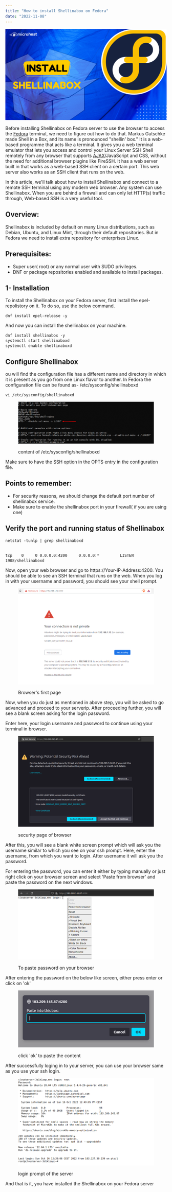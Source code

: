```yaml
---
title: "How to install Shellinabox on Fedora"
date: "2022-11-08"
---
```


![How to install shellinabox on Fedora](images/How-to-install-shellinabox-on-Fedora-1024x576.png)

Before installing Shellinabox on Fedora server to use the browser to access the [Fedora](https://utho.com/docs/tutorial/how-to-set-manual-or-static-ip-address-on-fedora/) terminal, we need to figure out how to do that. Markus Gutschke made Shell in a Box, and its name is pronounced "shellin' box." It is a web-based programme that acts like a terminal. It gives you a web terminal emulator that lets you access and control your Linux Server SSH Shell remotely from any browser that supports [AJAX](https://en.wikipedia.org/wiki/Ajax_(programming))/JavaScript and CSS, without the need for additional browser plugins like FireSSH. It has a web server built in that works as a web-based SSH client on a certain port. This web server also works as an SSH client that runs on the web.

In this article, we'll talk about how to install Shellinabox and connect to a remote SSH terminal using any modern web browser. Any system can use Shellinabox. When you are behind a firewall and can only let HTTP(s) traffic through, Web-based SSH is a very useful tool.

## Overview:

Shellinabox is included by default on many Linux distributions, such as Debian, Ubuntu, and Linux Mint, through their default repositories. But in Fedora we need to install extra repository for enterprises Linux.

## Prerequisites:

- Super user( root) or any normal user with SUDO privileges.
- DNF or package repositories enabled and available to install packages.

## 1- Installation

To install the Shellinabox on your Fedora server, first install the epel-repolistory on it. To do so, use the below command.

```
dnf install epel-release -y
```
And now you can install the shellinabox on your machine.

```
dnf install shellinabox -y
systemctl start shellinaboxd
systemctl enable shellinaboxd
```
## Configure Shellinabox

ou will find the configuration file has a different name and directory in which it is present as you go from one Linux flavor to another. In Fedora the configuration file can be found as- /etc/sysconfig/shellinaboxd

```
vi /etc/sysconfig/shellinaboxd
```
<figure>

![content of /etc/sysconfig/shellinaboxd](images/image-57-1024x313.png)

<figcaption>

content of /etc/sysconfig/shellinaboxd

</figcaption>

</figure>

Make sure to have the SSH option in the OPTS entry in the configuration file.

## Points to remember:

- For security reasons, we should change the default port number of shellinabox service.
- Make sure to enable the shellinabox port in your firewall( if you are using one)

## Verify the port and running status of Shellinabox

```
netstat -tunlp | grep shellinaboxd
```
```

tcp    0     0 0.0.0.0:4200     0.0.0.0:*         LISTEN  1908/shellinaboxd
```

Now, open your web browser and go to https://Your-IP-Address:4200. You should be able to see an SSH terminal that runs on the web. When you log in with your username and password, you should see your shell prompt.

<figure>

![Browser's first page](images/image-53.png)

<figcaption>

Browser's first page

</figcaption>

</figure>

Now, when you do just as mentioned in above step, you will be asked to go advanced and proceed to your serverip. After proceeding further, you will see a blank screen asking for the login password.

Enter here, your login username and password to continue using your terminal in browser.

<figure>

![first page of browser](images/image-378-1024x679.png)

<figcaption>

security page of browser

</figcaption>

</figure>

After this, you will see a blank white screen prompt which will ask you the username similar to which you see on your ssh prompt. Here, enter the username, from which you want to login. After username it will ask you the password.

For entering the password, you can enter it either by typing manually or just right click on your browser screen and select 'Paste from browser' and paste the password on the next windows.

<figure>

![To paste password on your browser](images/image-379.png)

<figcaption>

To paste password on your browser

</figcaption>

</figure>

After entering the password on the below like screen, either press enter or click on 'ok'

<figure>

![Install Shellinabox on Fedora ](images/image-380.png)

<figcaption>

click 'ok' to paste the content

</figcaption>

</figure>

After successfully loging in to your server, you can use your browser same as you use your ssh login.

<figure>

![](images/image-381.png)

<figcaption>

login prompt of the server

</figcaption>

</figure>

And that is it, you have installed the Shellinabox on your Fedora server
